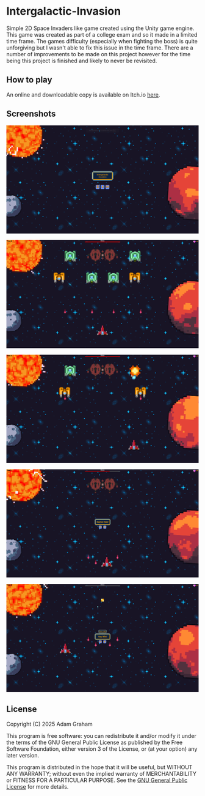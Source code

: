 # Intergalactic-Invasion

Simple 2D Space Invaders like game created using the Unity game engine. This game was created as part of a college exam and so it made in a limited time frame. The games difficulty (especially when fighting the boss) is quite unforgiving but I wasn't able to fix this issue in the time frame. There are a number of improvements to be made on this project however for the time being this project is finished and likely to never be revisited.

## How to play

An online and downloadable copy is available on Itch.io [here](https://theagamer39.itch.io/intergalactic-invasion).

## Screenshots
![main menu](/Assets/Examples/Main_Menu_SC.png)

![gameplay](/Assets/Examples/Gameplay_Example_SC.png)

![explosion](/Assets/Examples/Explosion_Example_SC.png)

![player dead](/Assets/Examples/Player_Dead_Example_SC.png)

![player win](/Assets/Examples/Win_Example_SC.png)

## License

Copyright (C) 2025  Adam Graham

This program is free software: you can redistribute it and/or modify
it under the terms of the GNU General Public License as published by
the Free Software Foundation, either version 3 of the License, or
(at your option) any later version.

This program is distributed in the hope that it will be useful,
but WITHOUT ANY WARRANTY; without even the implied warranty of
MERCHANTABILITY or FITNESS FOR A PARTICULAR PURPOSE.  See the
[GNU General Public License](https://www.gnu.org/licenses/gpl-3.0.html) for more details.
